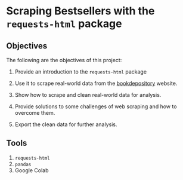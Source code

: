 # Scraping Bestsellers with the  `requests-html` package

## Objectives

The following are the objectives of this project:

1. Provide an introduction to the `requests-html` package


2. Use it to scrape real-world data from the [bookdepository](https://www.bookdepository.com/bestsellers) website.


3. Show how to scrape and clean real-world data for analysis.

4. Provide solutions to some challenges of web scraping and how to overcome them.

5. Export the clean data for further analysis.

## Tools

1. `requests-html`
2. `pandas`
3. Google Colab
